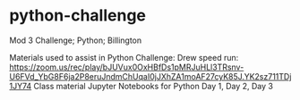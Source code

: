 # python-challenge
Mod 3 Challenge; Python; Billington

Materials used to assist in Python Challenge:
Drew speed run: https://zoom.us/rec/play/bJUVux0OxHBfDs1pMRJuHLl3TRsnv-U6FVd_YbG8F6ja2P8eruJndmChUqaI0jJXhZA1moAF27cyK85J.YK2sz711TDj1JY74
Class material Jupyter Notebooks for Python Day 1, Day 2, Day 3
